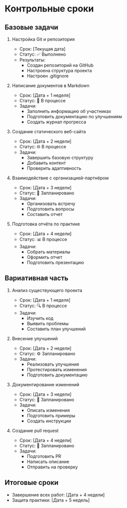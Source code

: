 # Контрольные сроки

## Базовые задачи

1. Настройка Git и репозитория

   - Срок: [Текущая дата]
   - Статус: ✅ Выполнено
   - Результаты:
     - Создан репозиторий на GitHub
     - Настроена структура проекта
     - Настроен .gitignore

2. Написание документов в Markdown

   - Срок: [Дата + 1 неделя]
   - Статус: 📝 В процессе
   - Задачи:
     - Заполнить информацию об участниках
     - Подготовить документацию по улучшениям
     - Создать журнал прогресса

3. Создание статического веб-сайта

   - Срок: [Дата + 2 недели]
   - Статус: 🌐 В процессе
   - Задачи:
     - Завершить базовую структуру
     - Добавить контент
     - Проверить адаптивность

4. Взаимодействие с организацией-партнёром

   - Срок: [Дата + 3 недели]
   - Статус: 🤝 Запланировано
   - Задачи:
     - Организовать встречу
     - Подготовить вопросы
     - Составить отчет

5. Подготовка отчёта по практике
   - Срок: [Дата + 4 недели]
   - Статус: 📊 В процессе
   - Задачи:
     - Собрать материалы
     - Оформить отчет
     - Подготовить презентацию

## Вариативная часть

1. Анализ существующего проекта

   - Срок: [Дата + 1 неделя]
   - Статус: 🔍 В процессе
   - Задачи:
     - Изучить код
     - Выявить проблемы
     - Составить план улучшений

2. Внесение улучшений

   - Срок: [Дата + 2 недели]
   - Статус: ⚙️ Запланировано
   - Задачи:
     - Реализовать улучшения
     - Протестировать изменения
     - Подготовить документацию

3. Документирование изменений

   - Срок: [Дата + 3 недели]
   - Статус: 📝 Запланировано
   - Задачи:
     - Описать изменения
     - Подготовить примеры
     - Создать инструкции

4. Создание pull request
   - Срок: [Дата + 4 недели]
   - Статус: 🔄 Запланировано
   - Задачи:
     - Подготовить PR
     - Написать описание
     - Отправить на проверку

## Итоговые сроки

- Завершение всех работ: [Дата + 4 недели]
- Защита практики: [Дата + 5 недель]
